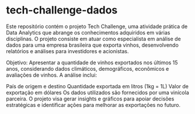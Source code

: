 # tech-challenge-dados
Este repositório contém o projeto Tech Challenge, uma atividade prática de Data Analytics que abrange os conhecimentos adquiridos em várias disciplinas. O projeto consiste em atuar como especialista em análise de dados para uma empresa brasileira que exporta vinhos, desenvolvendo relatórios e análises para investidores e acionistas.

Objetivo: Apresentar a quantidade de vinhos exportados nos últimos 15 anos, considerando dados climáticos, demográficos, econômicos e avaliações de vinhos. A análise inclui:

País de origem e destino
Quantidade exportada em litros (1kg = 1L)
Valor de exportação em dólares
Os dados utilizados são fornecidos por uma vinícola parceira. O projeto visa gerar insights e gráficos para apoiar decisões estratégicas e identificar ações para melhorar as exportações no futuro.
